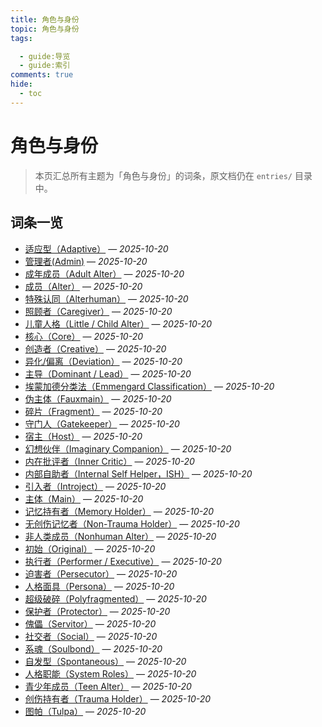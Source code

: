 ```yaml
---
title: 角色与身份
topic: 角色与身份
tags:

  - guide:导览
  - guide:索引
comments: true
hide:
  - toc
---
```


# 角色与身份

> 本页汇总所有主题为「角色与身份」的词条，原文档仍在 `entries/` 目录中。

## 词条一览

- [适应型（Adaptive）](Adaptive.md) — *2025-10-20*
- [管理者(Admin)](Admin.md) — *2025-10-20*
- [成年成员（Adult Alter）](Adult-Alter.md) — *2025-10-20*
- [成员（Alter）](Alter.md) — *2025-10-20*
- [特殊认同（Alterhuman）](Alterhuman.md) — *2025-10-20*
- [照顾者（Caregiver）](Caregiver.md) — *2025-10-20*
- [儿童人格（Little / Child Alter）](Child-Alter.md) — *2025-10-20*
- [核心（Core）](Core.md) — *2025-10-20*
- [创造者（Creative）](Creative.md) — *2025-10-20*
- [异化/偏离（Deviation）](Deviation.md) — *2025-10-20*
- [主导（Dominant / Lead）](Dominant-Lead.md) — *2025-10-20*
- [埃蒙加德分类法（Emmengard Classification）](Emmengard-Classification.md) — *2025-10-20*
- [伪主体（Fauxmain）](Fauxmain.md) — *2025-10-20*
- [碎片（Fragment）](Fragment.md) — *2025-10-20*
- [守门人（Gatekeeper）](Gatekeeper.md) — *2025-10-20*
- [宿主（Host）](Host.md) — *2025-10-20*
- [幻想伙伴（Imaginary Companion）](Imaginary-Companion.md) — *2025-10-20*
- [内在批评者（Inner Critic）](Inner-Critic.md) — *2025-10-20*
- [内部自助者（Internal Self Helper，ISH）](Internal-Self-Helper-ISH.md) — *2025-10-20*
- [引入者（Introject）](Introject.md) — *2025-10-20*
- [主体（Main）](Main.md) — *2025-10-20*
- [记忆持有者（Memory Holder）](Memory-Holder.md) — *2025-10-20*
- [无创伤记忆者（Non-Trauma Holder）](Non-Trauma-Holder.md) — *2025-10-20*
- [非人类成员（Nonhuman Alter）](Nonhuman-Alter.md) — *2025-10-20*
- [初始（Original）](Original.md) — *2025-10-20*
- [执行者（Performer / Executive）](Performer-Executive.md) — *2025-10-20*
- [迫害者（Persecutor）](Persecutor.md) — *2025-10-20*
- [人格面具（Persona）](Persona.md) — *2025-10-20*
- [超级破碎（Polyfragmented）](Polyfragmented.md) — *2025-10-20*
- [保护者（Protector）](Protector.md) — *2025-10-20*
- [傀儡（Servitor）](Servitor.md) — *2025-10-20*
- [社交者（Social）](Social.md) — *2025-10-20*
- [系魂（Soulbond）](Soulbond.md) — *2025-10-20*
- [自发型（Spontaneous）](Spontaneous.md) — *2025-10-20*
- [人格职能（System Roles）](System-Roles.md) — *2025-10-20*
- [青少年成员（Teen Alter）](Teen-Alter.md) — *2025-10-20*
- [创伤持有者（Trauma Holder）](Trauma-Holder.md) — *2025-10-20*
- [图帕（Tulpa）](Tulpa.md) — *2025-10-20*
